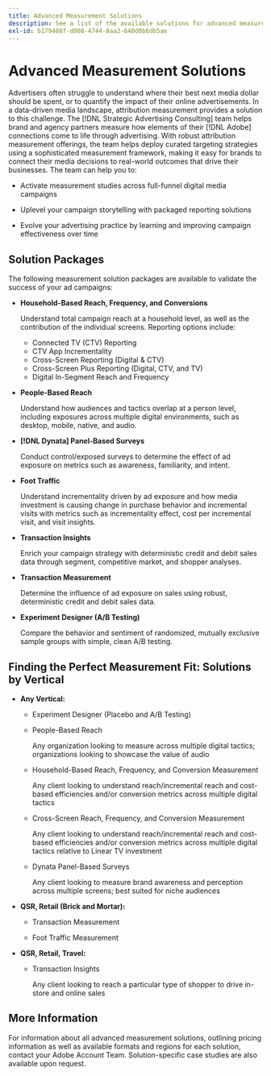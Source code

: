 ```yaml
---
title: Advanced Measurement Solutions
description: See a list of the available solutions for advanced measurement.
exl-id: b179488f-d008-4744-8aa2-640d0b6db5ae
---
```

# Advanced Measurement Solutions

Advertisers often struggle to understand where their best next media dollar should be spent, or to quantify the impact of their online advertisements. In a data-driven media landscape, attribution measurement provides a solution to this challenge. The [!DNL Strategic Advertising Consulting] team helps brand and agency partners measure how elements of their [!DNL Adobe] connections come to life through advertising. With robust attribution measurement offerings, the team helps deploy curated targeting strategies using a sophisticated measurement framework, making it easy for brands to connect their media decisions to real-world outcomes that drive their businesses. The team can help you to:

* Activate measurement studies across full-funnel digital media campaigns

* Uplevel your campaign storytelling with packaged reporting solutions

* Evolve your advertising practice by learning and improving campaign effectiveness over time

## Solution Packages

The following measurement solution packages are available to validate the success of your ad campaigns:

* **Household-Based Reach, Frequency, and Conversions**

     Understand total campaign reach at a household level, as well as the contribution of the individual screens. Reporting options include:

     * Connected TV (CTV) Reporting
     * CTV App Incrementality
     * Cross-Screen Reporting (Digital & CTV)
     * Cross-Screen Plus Reporting (Digital, CTV, and TV)
     * Digital In-Segment Reach and Frequency

* **People-Based Reach**

     Understand how audiences and tactics overlap at a person level, including exposures across multiple digital environments, such as desktop, mobile, native, and audio.

* **[!DNL Dynata] Panel-Based Surveys**

     Conduct control/exposed surveys to determine the effect of ad exposure on metrics such as awareness, familiarity, and intent.

* **Foot Traffic**

     Understand incrementality driven by ad exposure and how media investment is causing change in purchase behavior and incremental visits with metrics such as incrementality effect, cost per incremental visit, and visit insights.

* **Transaction Insights**

     Enrich your campaign strategy with deterministic credit and debit sales data through segment, competitive market, and shopper analyses.

* **Transaction Measurement**

     Determine the influence of ad exposure on sales using robust, deterministic credit and debit sales data.

* **Experiment Designer (A/B Testing)**

     Compare the behavior and sentiment of randomized, mutually exclusive sample groups with simple, clean A/B testing.

## Finding the Perfect Measurement Fit: Solutions by Vertical

* **Any Vertical:**

  * Experiment Designer (Placebo and A/B Testing)

  * People-Based Reach

     Any organization looking to measure across multiple digital tactics; organizations looking to showcase the value of audio

  * Household-Based Reach, Frequency, and Conversion Measurement

     Any client looking to understand reach/incremental reach and cost-based efficiencies and/or conversion metrics across multiple digital tactics

  * Cross-Screen Reach, Frequency, and Conversion Measurement

     Any client looking to understand reach/incremental reach and cost-based efficiencies and/or conversion metrics across multiple digital tactics relative to Linear TV investment

  * Dynata Panel-Based Surveys

     Any client looking to measure brand awareness and perception across multiple screens; best suited for niche audiences

* **QSR, Retail (Brick and Mortar):**

  * Transaction Measurement

  * Foot Traffic Measurement

* **QSR, Retail, Travel:**

  * Transaction Insights

     Any client looking to reach a particular type of shopper to drive in-store and online sales

## More Information

For information about all advanced measurement solutions, outlining pricing information as well as available formats and regions for each solution, contact your Adobe Account Team. Solution-specific case studies are also available upon request.
